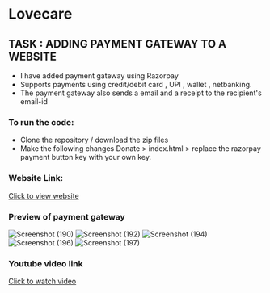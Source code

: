 # Lovecare #

## TASK : ADDING PAYMENT GATEWAY TO A WEBSITE ##
 
  * I have added payment gateway using Razorpay
  * Supports payments using credit/debit card , UPI , wallet , netbanking.
  * The payment gateway also sends a email and a receipt to the recipient's email-id
 
 ### To run the code: ###
 
  * Clone the repository / download the zip files
  * Make the following changes Donate > index.html > replace the razorpay payment button key with your own key.

### Website Link: ###

 [Click to view website](https://lovencare.000webhostapp.com// " Click to view website") 

### Preview of payment gateway ###
![Screenshot (190)](https://user-images.githubusercontent.com/68641946/120912448-c3685000-c6ac-11eb-9437-002e5c3f22cd.png)
![Screenshot (192)](https://user-images.githubusercontent.com/68641946/120912449-c5caaa00-c6ac-11eb-9e68-34bc85f51177.png)
![Screenshot (194)](https://user-images.githubusercontent.com/68641946/120912453-c82d0400-c6ac-11eb-95f9-5627e4b05602.png)
![Screenshot (196)](https://user-images.githubusercontent.com/68641946/120912456-c9f6c780-c6ac-11eb-825d-c95828a1b3b3.png)
![Screenshot (197)](https://user-images.githubusercontent.com/68641946/120912457-cbc08b00-c6ac-11eb-9bee-8ddb900dff78.png)



### Youtube video link ###

 [Click to watch video](https://youtu.be/ChDo3FWx-Sw " Click to watch video") 

   


